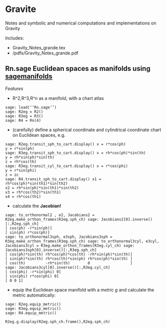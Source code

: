 # Gravite
Notes and symbolic and numerical computations and implementations on Gravity

Includes: 
* Gravity_Notes_grande.tex
* /pdfs/Gravity_Notes_grande.pdf

## Rn.sage Euclidean spaces as manifolds using [sagemanifolds](http://sagemanifolds.obspm.fr)
*Features*
* R^2,R^3,R^n as a manifold, with a chart atlas

```
sage: load(‘‘Rn.sage’’)  
sage: R2eg = R2() 
sage: R3eg = R3() 
sage: R4 = Rn(4) 
```

* (carefully) define a spherical coordinate and cylindrical coordinate chart on Euclidean spaces, e.g.

```
sage: R2eg.transit_sph_to_cart.display() x = r*cos(ph)
y = r*sin(ph)
sage: R3eg.transit_sph_to_cart.display() x = rh*cos(ph)*sin(th)
y = rh*sin(ph)*sin(th)
z = rh*cos(th)
sage: R3eg.transit_cyl_to_cart.display() x = r*cos(phi)
y = r*sin(phi)
z = zc
sage: R4.transit_sph_to_cart.display() x1 = rh*cos(ph)*sin(th1)*sin(th2)
x2 = rh*sin(ph)*sin(th1)*sin(th2)
x3 = rh*cos(th2)*sin(th1)
x4 = rh*cos(th1)
```

* calculate the **Jacobian!**

```
sage: to_orthonormal2 , e2, Jacobians2 = R2eg.make_orthon_frames(R2eg.sph_ch) sage: Jacobians2[0].inverse()[:,R2eg.sph_ch]
[ cos(ph) -r*sin(ph)]
[ sin(ph) r*cos(ph)]
sage: to_orthonormal3sph, e3sph, Jacobians3sph = R3eg.make_orthon_frames(R3eg.sph_ch) sage: to_orthonormal3cyl, e3cyl, Jacobians3cyl = R3eg.make_orthon_frames(R3eg.cyl_ch) sage: Jacobians3sph[0].inverse()[:,R3eg.sph_ch]
[ cos(ph)*sin(th) rh*cos(ph)*cos(th) -rh*sin(ph)*sin(th)]
[ sin(ph)*sin(th) rh*cos(th)*sin(ph) rh*cos(ph)*sin(th) ]
[ cos(th)         -rh*sin(th)        0                  ]
sage: Jacobians3cyl[0].inverse()[:,R3eg.cyl_ch]
[ cos(phi) -r*sin(phi) 0]
[ sin(phi) r*cos(phi) 0] 
[ 0 0 1]
```

* equip the Euclidean space manifold with a *metric* *g* and calculate the metric automatically:

```
sage: R2eg.equip_metric() 
sage: R3eg.equip_metric() 
sage: R4.equip_metric()

R2eg.g.display(R2eg.sph_ch.frame(),R2eg.sph_ch)

```
